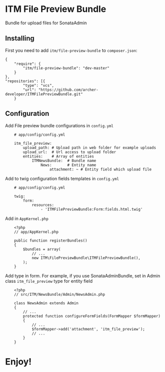 ITM File Preview Bundle
========================

Bundle for upload files for SonataAdmin

Installing
----------------------------------

First you need to add `itm/file-preview-bundle` to `composer.json`:

    {
		"require": {
        	"itm/file-preview-bundle": "dev-master"
		}
	},
	"repositories": [{
            "type": "vcs",
            "url": "https://github.com/archer-developer/ITMFilePreviewBundle.git"
        }
	

Configuration
-------------------------------------

Add File preview bundle configurations in `config.yml`

```
    # app/config/config.yml

    itm_file_preview:
        upload_path: # Upload path in web folder for example uploads
        upload_url:  # Url access to upload folder
        entities:    # Array of entities
            ITMNewsBundle:  # Bundle name
                News:       # Entity name
                    attachment: ~ # Entity field which upload file
```

Add to twig configuration fields templates in `config.yml`

```
    # app/config/config.yml

    twig:
        form:
            resources:
                - 'ITMFilePreviewBundle:Form:fields.html.twig'
```

Add in `AppKernel.php`

```
    <?php
    // app/AppKernel.php

    public function registerBundles()
    {
        $bundles = array(
            // ...
            new ITM\FilePreviewBundle\ITMFilePreviewBundle(),
        );
    }
```

Add type in form. For example, if you use SonataAdminBundle, set in Admin class `itm_file_preview` type for entity field

```
    <?php
    // src/ITM/NewsBundle/Admin/NewsAdmin.php

    class NewsAdmin extends Admin
    {
        // ...
        protected function configureFormFields(FormMapper $formMapper)
        {
            // ...
            $formMapper->add('attachment', 'itm_file_preview');
            // ...
        }
    }
```

Enjoy!
======
